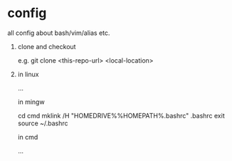 config
======

all config about bash/vim/alias etc.

1) clone and checkout 

   e.g. git clone \<this-repo-url> \<local-location>
   
2) in linux

      ...
      
   in mingw

      cd <local-location>
      cmd
      mklink /H "HOMEDRIVE%%HOMEPATH%\.bashrc" .bashrc
      exit
      source ~/.bashrc

   in cmd
   
      ...
